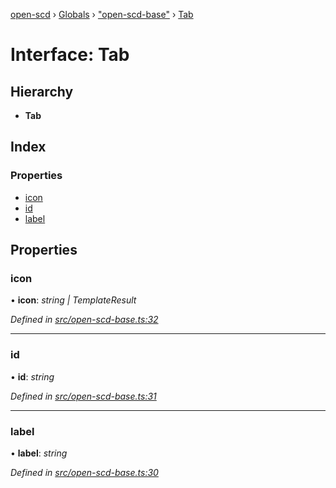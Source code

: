 [open-scd](../README.md) › [Globals](../globals.md) › ["open-scd-base"](../modules/_open_scd_base_.md) › [Tab](_open_scd_base_.tab.md)

# Interface: Tab

## Hierarchy

* **Tab**

## Index

### Properties

* [icon](_open_scd_base_.tab.md#icon)
* [id](_open_scd_base_.tab.md#id)
* [label](_open_scd_base_.tab.md#label)

## Properties

###  icon

• **icon**: *string | TemplateResult*

*Defined in [src/open-scd-base.ts:32](https://github.com/openscd/open-scd/blob/6d28c64/src/open-scd-base.ts#L32)*

___

###  id

• **id**: *string*

*Defined in [src/open-scd-base.ts:31](https://github.com/openscd/open-scd/blob/6d28c64/src/open-scd-base.ts#L31)*

___

###  label

• **label**: *string*

*Defined in [src/open-scd-base.ts:30](https://github.com/openscd/open-scd/blob/6d28c64/src/open-scd-base.ts#L30)*

